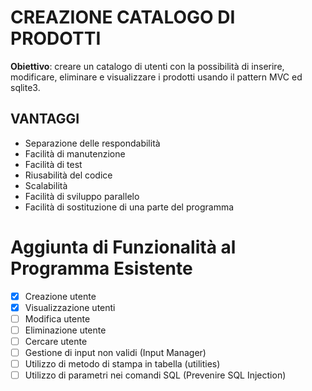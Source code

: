 # CREAZIONE CATALOGO DI PRODOTTI

**Obiettivo**: creare un catalogo di utenti con la possibilità di inserire, modificare, eliminare e visualizzare i prodotti usando il pattern MVC ed sqlite3.

## VANTAGGI

- Separazione delle respondabilità
- Facilità di manutenzione
- Facilità di test
- Riusabilità del codice
- Scalabilità
- Facilità di sviluppo parallelo
- Facilità di sostituzione di una parte del programma

# Aggiunta di Funzionalità al Programma Esistente

- [x] Creazione utente
- [x] Visualizzazione utenti
- [ ] Modifica utente
- [ ] Eliminazione utente
- [ ] Cercare utente
- [ ] Gestione di input non validi (Input Manager)
- [ ] Utilizzo di metodo di stampa in tabella (utilities)
- [ ] Utilizzo di parametri nei comandi SQL (Prevenire SQL Injection)